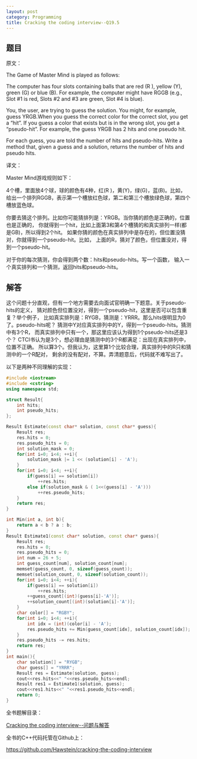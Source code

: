 ```yaml
---
layout: post
category: Programming
title: Cracking the coding interview--Q19.5
---
```


## 题目

原文：

The Game of Master Mind is played as follows:	

The computer has four slots containing balls that are red (R ), 
yellow (Y), green (G) or blue (B). For example, the computer might 
have RGGB (e.g., Slot #1 is red, Slots #2 and #3 are green, Slot #4 
is blue).

You, the user, are trying to guess the solution. You might, for 
example, guess YRGB.When you guess the correct color for the correct 
slot, you get a “hit”. If you guess a color that exists but is in the 
wrong slot, you get a “pseudo-hit”. For example, the guess YRGB has 2 
hits and one pseudo hit.

For each guess, you are told the number of hits and pseudo-hits.
Write a method that, given a guess and a solution, returns the number 
of hits and pseudo hits.

译文：

Master Mind游戏规则如下：

4个槽，里面放4个球，球的颜色有4种，红(R )，黄(Y)，绿(G)，蓝(B)。比如，
给出一个排列RGGB，表示第一个槽放红色球，第二和第三个槽放绿色球，第四个槽放蓝色球。

你要去猜这个排列。比如你可能猜排列是：YRGB。当你猜的颜色是正确的，位置也是正确的，
你就得到一个hit，比如上面第3和第4个槽猜的和真实排列一样(都是GB)，所以得到2个hit。
如果你猜的颜色在真实排列中是存在的，但位置没猜对，你就得到一个pseudo-hit。比如，
上面的R，猜对了颜色，但位置没对，得到一个pseudo-hit。

对于你的每次猜测，你会得到两个数：hits和pseudo-hits。写一个函数，
输入一个真实排列和一个猜测，返回hits和pseudo-hits。

## 解答

这个问题十分直观，但有一个地方需要去向面试官明确一下题意。关于pseudo-hits的定义，
猜对颜色但位置没对，得到一个pseudo-hit，这里是否可以包含重复？举个例子，
比如真实排列是：RYGB，猜测是：YRRR。那么hits很明显为0了。pseudo-hits呢？
猜测中Y对应真实排列中的Y，得到一个pseudo-hits。猜测中有3个R，
而真实排列中只有一个，那这里应该认为得到1个pseudo-hits还是3个？
CTCI书认为是3个，想必理由是猜测中的3个R都满足：出现在真实排列中，位置不正确。
所以算3个。但我认为，这里算1个比较合理，真实排列中的R只和猜测中的一个R配对，
剩余的没有配对，不算。弄清题意后，代码就不难写出了。

以下是两种不同理解的实现：

```cpp
#include <iostream>
#include <cstring>
using namespace std;

struct Result{
    int hits;
    int pseudo_hits;
};

Result Estimate(const char* solution, const char* guess){
    Result res;
    res.hits = 0;
    res.pseudo_hits = 0;
    int solution_mask = 0;
    for(int i=0; i<4; ++i){
        solution_mask |= 1 << (solution[i] - 'A');
    }
    for(int i=0; i<4; ++i){
        if(guess[i] == solution[i])
            ++res.hits;
        else if(solution_mask & ( 1<<(guess[i] - 'A')))
            ++res.pseudo_hits;
    }
    return res;
}

int Min(int a, int b){
    return a < b ? a : b;
}
Result Estimate1(const char* solution, const char* guess){
    Result res;
    res.hits = 0;
    res.pseudo_hits = 0;
    int num = 26 + 5;
    int guess_count[num], solution_count[num];
    memset(guess_count, 0, sizeof(guess_count));
    memset(solution_count, 0, sizeof(solution_count));
    for(int i=0; i<4; ++i){
        if(guess[i] == solution[i])
            ++res.hits;
        ++guess_count[(int)(guess[i]-'A')];
        ++solution_count[(int)(solution[i]-'A')];
    }
    char color[] = "RGBY";
    for(int i=0; i<4; ++i){
        int idx = (int)(color[i] - 'A');
        res.pseudo_hits += Min(guess_count[idx], solution_count[idx]);
    }
    res.pseudo_hits -= res.hits;
    return res;
}
int main(){
    char solution[] = "RYGB";
    char guess[] = "YRRR";
    Result res = Estimate(solution, guess);
    cout<<res.hits<<" "<<res.pseudo_hits<<endl;
    Result res1 = Estimate1(solution, guess);
    cout<<res1.hits<<" "<<res1.pseudo_hits<<endl;
    return 0;
}
```


全书题解目录：

[Cracking the coding interview--问题与解答](/posts/ctci-solutions-contents.html)

全书的C++代码托管在Github上：

<https://github.com/Hawstein/cracking-the-coding-interview>
